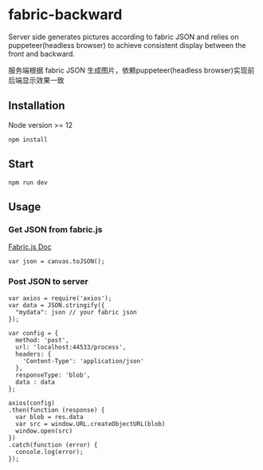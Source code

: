 # fabric-backward
Server side generates pictures according to fabric JSON and relies on puppeteer(headless browser) to achieve consistent display between the front and backward.

服务端根据 fabric JSON 生成图片，依赖puppeteer(headless browser)实现前后端显示效果一致

## Installation
Node version >= 12
```
npm install
```

## Start

```
npm run dev
```

## Usage
### Get JSON from fabric.js
[Fabric.js Doc](https://http://fabricjs.com/docs/)
```
var json = canvas.toJSON();
```

### Post JSON to server
```
var axios = require('axios');
var data = JSON.stringify({
  "mydata": json // your fabric json
});

var config = {
  method: 'post',
  url: 'localhost:44533/process',
  headers: { 
    'Content-Type': 'application/json'
  },
  responseType: 'blob',
  data : data
};

axios(config)
.then(function (response) {
  var blob = res.data
  var src = window.URL.createObjectURL(blob)
  window.open(src)
})
.catch(function (error) {
  console.log(error);
});
```
